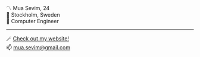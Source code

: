 〽️ Mua Sevim, 24  
📍 Stockholm, Sweden  
🔧 Computer Engineer  

---

🪄 [Check out my website!](https://muasevim.github.io/)  
📫 [mua.sevim@gmail.com](mailto:mua.sevim@gmail.com)  

